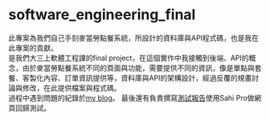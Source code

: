 # software_engineering_final
此專案為我們自己手刻麥當勞點餐系統，所設計的資料庫與API程式碼，也是我在此專案的貢獻。  
是我們大三上軟體工程課的final project，在這個實作中我接觸到後端、API的概念，由於麥當勞點餐系統不同的頁面與功能，需要提供不同的資訊，像是單點與套餐、客製化內容、訂單資訊提供等，資料庫與API的架構設計，經過反覆的規畫討論與修改，在此提供檔案與程式碼。  
過程中遇到問題的紀錄於[my blog](https://peggyshenblog.blogspot.com/2023/03/cross-origin-request-blocked-mixed.html)。
最後還有負責撰寫[測試報告](https://docs.google.com/document/d/14Y0hdzthHoneP0MGVI4QRNZvm_bvPDHJvwz9rdFm2t4/edit?usp=share_link)使用Sahi Pro做網頁回歸測試。


